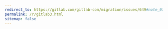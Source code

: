 ```yaml
---
redirect_to: https://gitlab.com/gitlab-com/migration/issues/649#note_93765943
permalink: /r/gitlab3.html
sitemap: false
---
```


